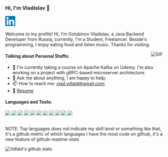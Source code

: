 ### Hi, I'm Vladislav 👋

<a href="https://linkedin.com/in/vladislav-golubinov"><img alt="LinkedIn" title="LinkedIn" height="32" width="32" src="https://raw.githubusercontent.com/vdlald/vdlald/master/etc/linkedin.svg"></a>

Welcome to my profile! Hi, I'm Golubinov Vladislav, a Java Backend Developer from Russia, currently, I'm a Student, Freelancer. Beside's programming, I enjoy eating food and listen music. Thanks for visiting. 

<img align="right" alt="GIF" src="https://media.giphy.com/media/vzO0Vc8b2VBLi/giphy.gif" />

#### Talking about Personal Stuffs:

- 🌱 I'm currently taking a course on Apache Kafka on Udemy. I'm also working on a project with gRPC-based microserver architecture.
- 💬 Ask me about anything, I am happy to help;
- 📫 How to reach me: vlad.vdlald@gmail.com;
- 📝 [Resume](https://drive.google.com/file/d/121oVlFxO6riDgFeF6kLHjvR20pPxRDHj/view?usp=sharing)

#### Languages and Tools:

<div>
  <img src="https://img.icons8.com/color/28/000000/spring-logo.png"/> 
  <img src="https://img.icons8.com/color/28/000000/docker.png"/>
  <img src="https://img.icons8.com/color/28/000000/java-coffee-cup-logo.png"/>
  <img src="https://img.icons8.com/color/28/000000/golang.png"/>
  <img src="https://img.icons8.com/color/28/000000/nodejs.png"/>
  <img src="https://img.icons8.com/color/28/000000/javascript.png"/>
  <img src="https://img.icons8.com/color/28/000000/django.png"/>
  <img src="https://img.icons8.com/color/28/000000/mongodb.png"/>
  <img src="https://img.icons8.com/metro/28/000000/mysql.png"/>
  <img src="https://img.icons8.com/color/28/000000/linux.png"/>
  <img src="https://img.icons8.com/color/28/000000/c-plus-plus-logo.png"/>
</div>

<br/>

NOTE: Top languages does not indicate my skill level or something like that, it's a github metric of which languages i have the most code on github, it's a new feature of github-readme-stats

![Vdlald's github stats](https://github-readme-stats.vercel.app/api?username=vdlald&count_private=true)
